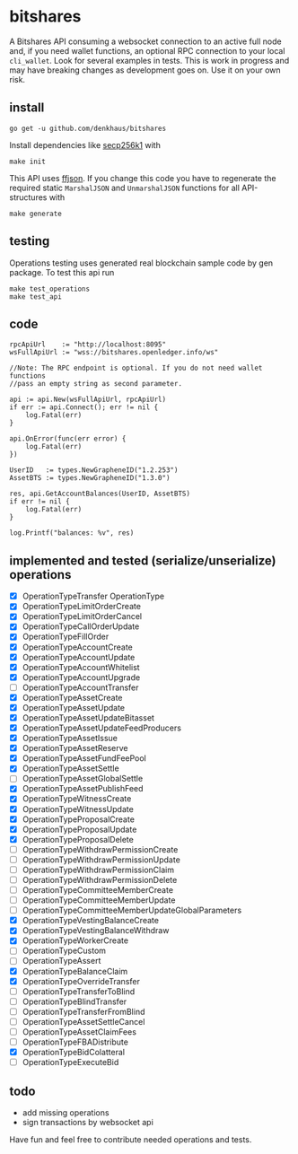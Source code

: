 # bitshares

A Bitshares API consuming a websocket connection to an active full node and, if you need wallet functions, an optional RPC connection to your local `cli_wallet`. 
Look for several examples in tests. This is work in progress and may have breaking changes as development goes on. Use it on your own risk. 


## install
```
go get -u github.com/denkhaus/bitshares
```

Install dependencies like [secp256k1](https://github.com/bitcoin-core/secp256k1) with
```
make init
```


This API uses [ffjson](https://github.com/pquerna/ffjson). If you change this code you have to regenerate the required static `MarshalJSON` and `UnmarshalJSON` functions for all API-structures with

```
make generate
```

## testing

Operations testing uses generated real blockchain sample code by gen package. To test this api run
```
make test_operations
make test_api
```
## code
```
rpcApiUrl    := "http://localhost:8095" 
wsFullApiUrl := "wss://bitshares.openledger.info/ws"

//Note: The RPC endpoint is optional. If you do not need wallet functions
//pass an empty string as second parameter.

api := api.New(wsFullApiUrl, rpcApiUrl)
if err := api.Connect(); err != nil {
	log.Fatal(err)
}

api.OnError(func(err error) {
	log.Fatal(err)
})

UserID   := types.NewGrapheneID("1.2.253") 
AssetBTS := types.NewGrapheneID("1.3.0") 

res, api.GetAccountBalances(UserID, AssetBTS)
if err != nil {
	log.Fatal(err)
}

log.Printf("balances: %v", res)

```
## implemented and tested (serialize/unserialize) operations

- [x] OperationTypeTransfer OperationType
- [x] OperationTypeLimitOrderCreate
- [x] OperationTypeLimitOrderCancel
- [x] OperationTypeCallOrderUpdate
- [x] OperationTypeFillOrder
- [x] OperationTypeAccountCreate
- [x] OperationTypeAccountUpdate
- [x] OperationTypeAccountWhitelist
- [x] OperationTypeAccountUpgrade
- [ ] OperationTypeAccountTransfer 
- [x] OperationTypeAssetCreate
- [x] OperationTypeAssetUpdate
- [x] OperationTypeAssetUpdateBitasset
- [x] OperationTypeAssetUpdateFeedProducers
- [x] OperationTypeAssetIssue
- [x] OperationTypeAssetReserve
- [x] OperationTypeAssetFundFeePool
- [x] OperationTypeAssetSettle
- [ ] OperationTypeAssetGlobalSettle 
- [x] OperationTypeAssetPublishFeed
- [x] OperationTypeWitnessCreate
- [x] OperationTypeWitnessUpdate
- [x] OperationTypeProposalCreate
- [x] OperationTypeProposalUpdate
- [x] OperationTypeProposalDelete
- [ ] OperationTypeWithdrawPermissionCreate              
- [ ] OperationTypeWithdrawPermissionUpdate              
- [ ] OperationTypeWithdrawPermissionClaim               
- [ ] OperationTypeWithdrawPermissionDelete              
- [ ] OperationTypeCommitteeMemberCreate                 
- [ ] OperationTypeCommitteeMemberUpdate                 
- [ ] OperationTypeCommitteeMemberUpdateGlobalParameters 
- [x] OperationTypeVestingBalanceCreate
- [x] OperationTypeVestingBalanceWithdraw
- [x] OperationTypeWorkerCreate
- [ ] OperationTypeCustom 
- [ ] OperationTypeAssert 
- [x] OperationTypeBalanceClaim
- [x] OperationTypeOverrideTransfer
- [ ] OperationTypeTransferToBlind   
- [ ] OperationTypeBlindTransfer     
- [ ] OperationTypeTransferFromBlind 
- [ ] OperationTypeAssetSettleCancel 
- [ ] OperationTypeAssetClaimFees    
- [ ] OperationTypeFBADistribute     
- [x] OperationTypeBidColatteral
- [ ] OperationTypeExecuteBid 

## todo
- add missing operations
- sign transactions by websocket api


Have fun and feel free to contribute needed operations and tests.